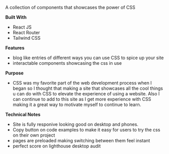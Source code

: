 A collection of components that showcases the power of CSS

**Built With**
- React JS
- React Router
- Tailwind CSS

**Features**
- blog like entries of different ways you can use CSS to spice up your site
- interactable components showcasing the css in use

**Purpose**
- CSS was my favorite part of the web development process when I began so I thought that making a site that showcases all the cool things u can do with CSS to elevate the experience of using a website. Also I can continue to add to this site as I get more experience with CSS making it a great way to motivate myself to continue to learn.

**Technical Notes**
- Site is fully responive looking good on desktop and phones.
- Copy button on code examples to make it easy for users to try the css on their own project
- pages are preloaded making switching between them feel instant
- perfect score on lighthouse desktop audit